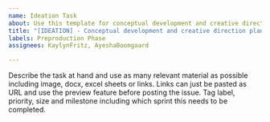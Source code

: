 ```yaml
---
name: Ideation Task
about: Use this template for conceptual development and creative direction planning
title: "[IDEATION] - Conceptual development and creative direction planning"
labels: Preproduction Phase
assignees: KaylynFritz, AyeshaBoomgaard

---
```


Describe the task at hand and use as many relevant material as possible including image, docx, excel sheets or links. Links can just be pasted as URL and use the preview feature before posting the issue. Tag label, priority, size and milestone including which sprint this needs to be completed.
